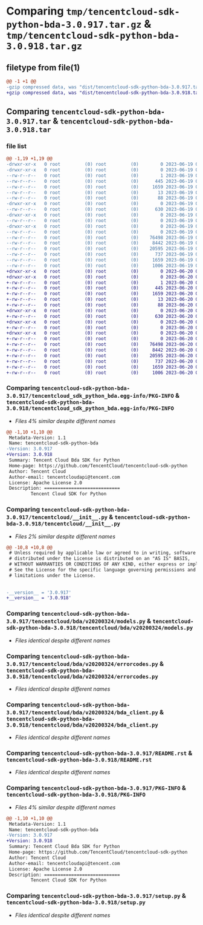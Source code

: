 # Comparing `tmp/tencentcloud-sdk-python-bda-3.0.917.tar.gz` & `tmp/tencentcloud-sdk-python-bda-3.0.918.tar.gz`

## filetype from file(1)

```diff
@@ -1 +1 @@
-gzip compressed data, was "dist/tencentcloud-sdk-python-bda-3.0.917.tar", last modified: Mon Jun 19 00:18:17 2023, max compression
+gzip compressed data, was "dist/tencentcloud-sdk-python-bda-3.0.918.tar", last modified: Tue Jun 20 02:33:23 2023, max compression
```

## Comparing `tencentcloud-sdk-python-bda-3.0.917.tar` & `tencentcloud-sdk-python-bda-3.0.918.tar`

### file list

```diff
@@ -1,19 +1,19 @@
-drwxr-xr-x   0 root         (0) root         (0)        0 2023-06-19 00:18:17.000000 tencentcloud-sdk-python-bda-3.0.917/
-drwxr-xr-x   0 root         (0) root         (0)        0 2023-06-19 00:18:17.000000 tencentcloud-sdk-python-bda-3.0.917/tencentcloud_sdk_python_bda.egg-info/
--rw-r--r--   0 root         (0) root         (0)        1 2023-06-19 00:18:17.000000 tencentcloud-sdk-python-bda-3.0.917/tencentcloud_sdk_python_bda.egg-info/dependency_links.txt
--rw-r--r--   0 root         (0) root         (0)      445 2023-06-19 00:18:17.000000 tencentcloud-sdk-python-bda-3.0.917/tencentcloud_sdk_python_bda.egg-info/SOURCES.txt
--rw-r--r--   0 root         (0) root         (0)     1659 2023-06-19 00:18:17.000000 tencentcloud-sdk-python-bda-3.0.917/tencentcloud_sdk_python_bda.egg-info/PKG-INFO
--rw-r--r--   0 root         (0) root         (0)       13 2023-06-19 00:18:17.000000 tencentcloud-sdk-python-bda-3.0.917/tencentcloud_sdk_python_bda.egg-info/top_level.txt
--rw-r--r--   0 root         (0) root         (0)       88 2023-06-19 00:18:17.000000 tencentcloud-sdk-python-bda-3.0.917/setup.cfg
-drwxr-xr-x   0 root         (0) root         (0)        0 2023-06-19 00:18:17.000000 tencentcloud-sdk-python-bda-3.0.917/tencentcloud/
--rw-r--r--   0 root         (0) root         (0)      630 2023-06-19 00:18:17.000000 tencentcloud-sdk-python-bda-3.0.917/tencentcloud/__init__.py
-drwxr-xr-x   0 root         (0) root         (0)        0 2023-06-19 00:18:17.000000 tencentcloud-sdk-python-bda-3.0.917/tencentcloud/bda/
--rw-r--r--   0 root         (0) root         (0)        0 2023-06-19 00:18:17.000000 tencentcloud-sdk-python-bda-3.0.917/tencentcloud/bda/__init__.py
-drwxr-xr-x   0 root         (0) root         (0)        0 2023-06-19 00:18:17.000000 tencentcloud-sdk-python-bda-3.0.917/tencentcloud/bda/v20200324/
--rw-r--r--   0 root         (0) root         (0)        0 2023-06-19 00:18:17.000000 tencentcloud-sdk-python-bda-3.0.917/tencentcloud/bda/v20200324/__init__.py
--rw-r--r--   0 root         (0) root         (0)    76498 2023-06-19 00:18:17.000000 tencentcloud-sdk-python-bda-3.0.917/tencentcloud/bda/v20200324/models.py
--rw-r--r--   0 root         (0) root         (0)     8442 2023-06-19 00:18:17.000000 tencentcloud-sdk-python-bda-3.0.917/tencentcloud/bda/v20200324/errorcodes.py
--rw-r--r--   0 root         (0) root         (0)    20595 2023-06-19 00:18:17.000000 tencentcloud-sdk-python-bda-3.0.917/tencentcloud/bda/v20200324/bda_client.py
--rw-r--r--   0 root         (0) root         (0)      737 2023-06-19 00:18:17.000000 tencentcloud-sdk-python-bda-3.0.917/README.rst
--rw-r--r--   0 root         (0) root         (0)     1659 2023-06-19 00:18:17.000000 tencentcloud-sdk-python-bda-3.0.917/PKG-INFO
--rw-r--r--   0 root         (0) root         (0)     1006 2023-06-19 00:18:17.000000 tencentcloud-sdk-python-bda-3.0.917/setup.py
+drwxr-xr-x   0 root         (0) root         (0)        0 2023-06-20 02:33:23.000000 tencentcloud-sdk-python-bda-3.0.918/
+drwxr-xr-x   0 root         (0) root         (0)        0 2023-06-20 02:33:23.000000 tencentcloud-sdk-python-bda-3.0.918/tencentcloud_sdk_python_bda.egg-info/
+-rw-r--r--   0 root         (0) root         (0)        1 2023-06-20 02:33:23.000000 tencentcloud-sdk-python-bda-3.0.918/tencentcloud_sdk_python_bda.egg-info/dependency_links.txt
+-rw-r--r--   0 root         (0) root         (0)      445 2023-06-20 02:33:23.000000 tencentcloud-sdk-python-bda-3.0.918/tencentcloud_sdk_python_bda.egg-info/SOURCES.txt
+-rw-r--r--   0 root         (0) root         (0)     1659 2023-06-20 02:33:23.000000 tencentcloud-sdk-python-bda-3.0.918/tencentcloud_sdk_python_bda.egg-info/PKG-INFO
+-rw-r--r--   0 root         (0) root         (0)       13 2023-06-20 02:33:23.000000 tencentcloud-sdk-python-bda-3.0.918/tencentcloud_sdk_python_bda.egg-info/top_level.txt
+-rw-r--r--   0 root         (0) root         (0)       88 2023-06-20 02:33:23.000000 tencentcloud-sdk-python-bda-3.0.918/setup.cfg
+drwxr-xr-x   0 root         (0) root         (0)        0 2023-06-20 02:33:23.000000 tencentcloud-sdk-python-bda-3.0.918/tencentcloud/
+-rw-r--r--   0 root         (0) root         (0)      630 2023-06-20 02:33:23.000000 tencentcloud-sdk-python-bda-3.0.918/tencentcloud/__init__.py
+drwxr-xr-x   0 root         (0) root         (0)        0 2023-06-20 02:33:23.000000 tencentcloud-sdk-python-bda-3.0.918/tencentcloud/bda/
+-rw-r--r--   0 root         (0) root         (0)        0 2023-06-20 02:33:23.000000 tencentcloud-sdk-python-bda-3.0.918/tencentcloud/bda/__init__.py
+drwxr-xr-x   0 root         (0) root         (0)        0 2023-06-20 02:33:23.000000 tencentcloud-sdk-python-bda-3.0.918/tencentcloud/bda/v20200324/
+-rw-r--r--   0 root         (0) root         (0)        0 2023-06-20 02:33:23.000000 tencentcloud-sdk-python-bda-3.0.918/tencentcloud/bda/v20200324/__init__.py
+-rw-r--r--   0 root         (0) root         (0)    76498 2023-06-20 02:33:23.000000 tencentcloud-sdk-python-bda-3.0.918/tencentcloud/bda/v20200324/models.py
+-rw-r--r--   0 root         (0) root         (0)     8442 2023-06-20 02:33:23.000000 tencentcloud-sdk-python-bda-3.0.918/tencentcloud/bda/v20200324/errorcodes.py
+-rw-r--r--   0 root         (0) root         (0)    20595 2023-06-20 02:33:23.000000 tencentcloud-sdk-python-bda-3.0.918/tencentcloud/bda/v20200324/bda_client.py
+-rw-r--r--   0 root         (0) root         (0)      737 2023-06-20 02:33:23.000000 tencentcloud-sdk-python-bda-3.0.918/README.rst
+-rw-r--r--   0 root         (0) root         (0)     1659 2023-06-20 02:33:23.000000 tencentcloud-sdk-python-bda-3.0.918/PKG-INFO
+-rw-r--r--   0 root         (0) root         (0)     1006 2023-06-20 02:33:23.000000 tencentcloud-sdk-python-bda-3.0.918/setup.py
```

### Comparing `tencentcloud-sdk-python-bda-3.0.917/tencentcloud_sdk_python_bda.egg-info/PKG-INFO` & `tencentcloud-sdk-python-bda-3.0.918/tencentcloud_sdk_python_bda.egg-info/PKG-INFO`

 * *Files 4% similar despite different names*

```diff
@@ -1,10 +1,10 @@
 Metadata-Version: 1.1
 Name: tencentcloud-sdk-python-bda
-Version: 3.0.917
+Version: 3.0.918
 Summary: Tencent Cloud Bda SDK for Python
 Home-page: https://github.com/TencentCloud/tencentcloud-sdk-python
 Author: Tencent Cloud
 Author-email: tencentcloudapi@tencent.com
 License: Apache License 2.0
 Description: ============================
         Tencent Cloud SDK for Python
```

### Comparing `tencentcloud-sdk-python-bda-3.0.917/tencentcloud/__init__.py` & `tencentcloud-sdk-python-bda-3.0.918/tencentcloud/__init__.py`

 * *Files 2% similar despite different names*

```diff
@@ -10,8 +10,8 @@
 # Unless required by applicable law or agreed to in writing, software
 # distributed under the License is distributed on an "AS IS" BASIS,
 # WITHOUT WARRANTIES OR CONDITIONS OF ANY KIND, either express or implied.
 # See the License for the specific language governing permissions and
 # limitations under the License.
 
 
-__version__ = '3.0.917'
+__version__ = '3.0.918'
```

### Comparing `tencentcloud-sdk-python-bda-3.0.917/tencentcloud/bda/v20200324/models.py` & `tencentcloud-sdk-python-bda-3.0.918/tencentcloud/bda/v20200324/models.py`

 * *Files identical despite different names*

### Comparing `tencentcloud-sdk-python-bda-3.0.917/tencentcloud/bda/v20200324/errorcodes.py` & `tencentcloud-sdk-python-bda-3.0.918/tencentcloud/bda/v20200324/errorcodes.py`

 * *Files identical despite different names*

### Comparing `tencentcloud-sdk-python-bda-3.0.917/tencentcloud/bda/v20200324/bda_client.py` & `tencentcloud-sdk-python-bda-3.0.918/tencentcloud/bda/v20200324/bda_client.py`

 * *Files identical despite different names*

### Comparing `tencentcloud-sdk-python-bda-3.0.917/README.rst` & `tencentcloud-sdk-python-bda-3.0.918/README.rst`

 * *Files identical despite different names*

### Comparing `tencentcloud-sdk-python-bda-3.0.917/PKG-INFO` & `tencentcloud-sdk-python-bda-3.0.918/PKG-INFO`

 * *Files 4% similar despite different names*

```diff
@@ -1,10 +1,10 @@
 Metadata-Version: 1.1
 Name: tencentcloud-sdk-python-bda
-Version: 3.0.917
+Version: 3.0.918
 Summary: Tencent Cloud Bda SDK for Python
 Home-page: https://github.com/TencentCloud/tencentcloud-sdk-python
 Author: Tencent Cloud
 Author-email: tencentcloudapi@tencent.com
 License: Apache License 2.0
 Description: ============================
         Tencent Cloud SDK for Python
```

### Comparing `tencentcloud-sdk-python-bda-3.0.917/setup.py` & `tencentcloud-sdk-python-bda-3.0.918/setup.py`

 * *Files identical despite different names*


